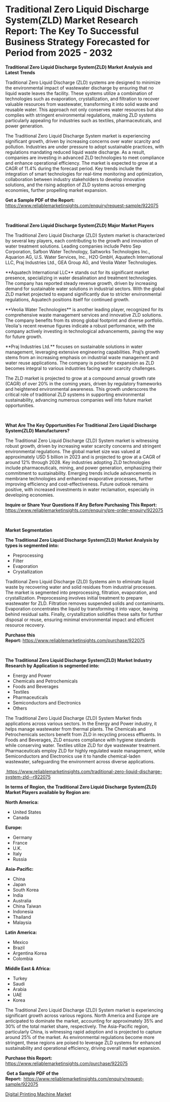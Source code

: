<p><h1>Traditional Zero Liquid Discharge System(ZLD) Market Research Report: The Key To Successful Business Strategy Forecasted for Period from 2025 - 2032</h1></p><p><strong>Traditional Zero Liquid Discharge System(ZLD) Market Analysis and Latest Trends</strong></p>
<p><p>Traditional Zero Liquid Discharge (ZLD) systems are designed to minimize the environmental impact of wastewater discharge by ensuring that no liquid waste leaves the facility. These systems utilize a combination of technologies such as evaporation, crystallization, and filtration to recover valuable resources from wastewater, transforming it into solid waste and reusable water. This approach not only conserves water resources but also complies with stringent environmental regulations, making ZLD systems particularly appealing for industries such as textiles, pharmaceuticals, and power generation.</p><p>The Traditional Zero Liquid Discharge System market is experiencing significant growth, driven by increasing concerns over water scarcity and pollution. Industries are under pressure to adopt sustainable practices, with regulations mandating reduced liquid waste discharge. As a result, companies are investing in advanced ZLD technologies to meet compliance and enhance operational efficiency. The market is expected to grow at a CAGR of 11.4% during the forecast period. Key trends include the integration of smart technologies for real-time monitoring and optimization, collaboration between industry stakeholders to develop innovative solutions, and the rising adoption of ZLD systems across emerging economies, further propelling market expansion.</p></p>
<p><strong>Get a Sample PDF of the Report:&nbsp;</strong> <a href="https://www.reliablemarketinsights.com/enquiry/request-sample/922075?utm_campaign=1894&utm_medium=2&utm_source=Github&utm_content=ia&utm_term=11042025&utm_id=traditional-zero-liquid-discharge-systemzld">https://www.reliablemarketinsights.com/enquiry/request-sample/922075</a></p>
<p>&nbsp;</p>
<p><strong>Traditional Zero Liquid Discharge System(ZLD) Major Market Players</strong></p>
<p><p>The Traditional Zero Liquid Discharge (ZLD) System market is characterized by several key players, each contributing to the growth and innovation of water treatment solutions. Leading companies include Petro Sep Corporation, Safbon Water Technology, Saltworks Technologies Inc., Aquarion AG, U.S. Water Services, Inc., H2O GmbH, Aquatech International LLC, Praj Industries Ltd., GEA Group AG, and Veolia Water Technologies.</p><p>**Aquatech International LLC** stands out for its significant market presence, specializing in water desalination and treatment technologies. The company has reported steady revenue growth, driven by increasing demand for sustainable water solutions in industrial sectors. With the global ZLD market projected to expand significantly due to stricter environmental regulations, Aquatech positions itself for continued growth.</p><p>**Veolia Water Technologies** is another leading player, recognized for its comprehensive waste management services and innovative ZLD solutions. The company benefits from its strong global footprint and diverse portfolio. Veolia's recent revenue figures indicate a robust performance, with the company actively investing in technological advancements, paving the way for future growth.</p><p>**Praj Industries Ltd.** focuses on sustainable solutions in water management, leveraging extensive engineering capabilities. Praj’s growth stems from an increasing emphasis on industrial waste management and water reuse applications. The company is poised for expansion as ZLD becomes integral to various industries facing water scarcity challenges.</p><p>The ZLD market is projected to grow at a compound annual growth rate (CAGR) of over 20% in the coming years, driven by regulatory frameworks and heightened environmental awareness. This growth underscores the critical role of traditional ZLD systems in supporting environmental sustainability, advancing numerous companies well into future market opportunities.</p></p>
<p>&nbsp;</p>
<p><strong>What Are The Key Opportunities For Traditional Zero Liquid Discharge System(ZLD) Manufacturers?</strong></p>
<p><p>The Traditional Zero Liquid Discharge (ZLD) System market is witnessing robust growth, driven by increasing water scarcity concerns and stringent environmental regulations. The global market size was valued at approximately USD 5 billion in 2023 and is projected to grow at a CAGR of around 12% through 2028. Key industries adopting ZLD technologies include pharmaceuticals, mining, and power generation, emphasizing their commitment to sustainability. Emerging trends include advancements in membrane technologies and enhanced evaporative processes, further improving efficiency and cost-effectiveness. Future outlook remains positive, with increased investments in water reclamation, especially in developing economies.</p></p>
<p><strong>Inquire or Share Your Questions If Any Before Purchasing This Report:</strong> <a href="https://www.reliablemarketinsights.com/enquiry/pre-order-enquiry/922075?utm_campaign=1894&utm_medium=2&utm_source=Github&utm_content=ia&utm_term=11042025&utm_id=traditional-zero-liquid-discharge-systemzld">https://www.reliablemarketinsights.com/enquiry/pre-order-enquiry/922075</a></p>
<p>&nbsp;</p>
<p><strong>Market Segmentation</strong></p>
<p><strong>The Traditional Zero Liquid Discharge System(ZLD) Market Analysis by types is segmented into:</strong></p>
<p><ul><li>Preprocessing</li><li>Filter</li><li>Evaporation</li><li>Crystallization</li></ul></p>
<p><p>Traditional Zero Liquid Discharge (ZLD) Systems aim to eliminate liquid waste by recovering water and solid residues from industrial processes. The market is segmented into preprocessing, filtration, evaporation, and crystallization. Preprocessing involves initial treatment to prepare wastewater for ZLD. Filtration removes suspended solids and contaminants. Evaporation concentrates the liquid by transforming it into vapor, leaving behind residual salts. Finally, crystallization solidifies these salts for further disposal or reuse, ensuring minimal environmental impact and efficient resource recovery.</p></p>
<p><strong>Purchase this Report:&nbsp;</strong><a href="https://www.reliablemarketinsights.com/purchase/922075?utm_campaign=1894&utm_medium=2&utm_source=Github&utm_content=ia&utm_term=11042025&utm_id=traditional-zero-liquid-discharge-systemzld">https://www.reliablemarketinsights.com/purchase/922075</a></p>
<p>&nbsp;</p>
<p><strong>The Traditional Zero Liquid Discharge System(ZLD) Market Industry Research by Application is segmented into:</strong></p>
<p><ul><li>Energy and Power</li><li>Chemicals and Petrochemicals</li><li>Foods and Beverages</li><li>Textiles</li><li>Pharmaceuticals</li><li>Semiconductors and Electronics</li><li>Others</li></ul></p>
<p><p>The Traditional Zero Liquid Discharge (ZLD) System Market finds applications across various sectors. In the Energy and Power industry, it helps manage wastewater from thermal plants. The Chemicals and Petrochemicals sectors benefit from ZLD in recycling process effluents. In Foods and Beverages, ZLD ensures compliance with hygiene standards while conserving water. Textiles utilize ZLD for dye wastewater treatment. Pharmaceuticals employ ZLD for highly regulated waste management, while Semiconductors and Electronics use it to handle chemical-laden wastewater, safeguarding the environment across diverse applications.</p></p>
<p><a href="https://www.reliablemarketinsights.com/traditional-zero-liquid-discharge-system-zld--r922075?utm_campaign=1894&utm_medium=2&utm_source=Github&utm_content=ia&utm_term=11042025&utm_id=traditional-zero-liquid-discharge-systemzld">&nbsp;https://www.reliablemarketinsights.com/traditional-zero-liquid-discharge-system-zld--r922075</a></p>
<p><strong>In terms of Region, the Traditional Zero Liquid Discharge System(ZLD) Market Players available by Region are:</strong></p>
<p>
    <p> <strong> North America: </strong>
        <ul>
            <li>United States</li>
            <li>Canada</li>
        </ul>
        </p> 
    <p> <strong> Europe: </strong>
        <ul>
            <li>Germany</li>
            <li>France</li>
            <li>U.K.</li>
            <li>Italy</li>
            <li>Russia</li>
        </ul>
        </p> 
    <p> <strong> Asia-Pacific: </strong>
        <ul>
            <li>China</li>
            <li>Japan</li>
            <li>South Korea</li>
            <li>India</li>
            <li>Australia</li>
            <li>China Taiwan</li>
            <li>Indonesia</li>
            <li>Thailand</li>
            <li>Malaysia</li>
        </ul>
        </p> 
    <p> <strong> Latin America: </strong>
        <ul>
            <li>Mexico</li>
            <li>Brazil</li>
            <li>Argentina Korea</li>
            <li>Colombia</li>
        </ul>
        </p> 
    <p> <strong> Middle East & Africa: </strong>
        <ul>
            <li>Turkey</li>
            <li>Saudi</li>
            <li>Arabia</li>
            <li>UAE</li>
            <li>Korea</li>
        </ul>
    </p>
    </p>
<p><p>The Traditional Zero Liquid Discharge (ZLD) System market is experiencing significant growth across various regions. North America and Europe are anticipated to dominate the market, accounting for approximately 35% and 30% of the total market share, respectively. The Asia-Pacific region, particularly China, is witnessing rapid adoption and is projected to capture around 25% of the market. As environmental regulations become more stringent, these regions are poised to leverage ZLD systems for enhanced sustainability and operational efficiency, driving overall market expansion.</p></p>
<p><strong>Purchase this Report: </strong><a href="https://www.reliablemarketinsights.com/purchase/922075?utm_campaign=1894&utm_medium=2&utm_source=Github&utm_content=ia&utm_term=11042025&utm_id=traditional-zero-liquid-discharge-systemzld">https://www.reliablemarketinsights.com/purchase/922075</a></p>
<p>&nbsp;<strong>Get a Sample PDF of the Report:&nbsp;&nbsp;</strong><a href="https://www.reliablemarketinsights.com/enquiry/request-sample/922075?utm_campaign=1894&utm_medium=2&utm_source=Github&utm_content=ia&utm_term=11042025&utm_id=traditional-zero-liquid-discharge-systemzld">https://www.reliablemarketinsights.com/enquiry/request-sample/922075</a></p>
<p><strong></strong></p>
<p><p><a href="https://github.com/hillsmyung726/Market-Research-Report-List-1/blob/main/digital-printing-machine-market.md?utm_campaign=1894&utm_medium=2&utm_source=Github&utm_content=ia&utm_term=11042025&utm_id=traditional-zero-liquid-discharge-systemzld">Digital Printing Machine Market</a></p></p>